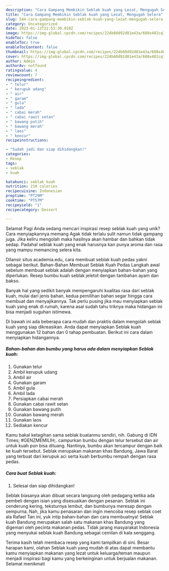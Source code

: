 ```yaml
---
description: "Cara Gampang Membikin Seblak kuah yang Lezat, Mengugah Selera"
title: "Cara Gampang Membikin Seblak kuah yang Lezat, Mengugah Selera"
slug: 544-cara-gampang-membikin-seblak-kuah-yang-lezat-mengugah-selera
category: Uncategorized
date: 2023-01-12T22:53:30.010Z
image: https://img-global.cpcdn.com/recipes/224b60d92d81e43a/680x482cq70/seblak-kuah-foto-resep-utama.jpg
hideToc: false
enableToc: true
enableTocContent: false
thumbnail: https://img-global.cpcdn.com/recipes/224b60d92d81e43a/680x482cq70/seblak-kuah-foto-resep-utama.jpg
cover: https://img-global.cpcdn.com/recipes/224b60d92d81e43a/680x482cq70/seblak-kuah-foto-resep-utama.jpg
author: Admin
authorAv: notfound
ratingvalue: 4
reviewcount: 7
recipeingredient:
- " telur"
- " kerupuk udang"
- " air"
- " garam"
- " gula"
- " lada"
- " cabai merah"
- " cabai rawit setan"
- " bawang putih"
- " bawang merah"
- " laos"
- " kencur"
recipeinstructions:

- "Sudah jadi dan siap dihidangkan!"
categories:
- Resep
tags:
- seblak
- kuah

katakunci: seblak kuah 
nutrition: 210 calories
recipecuisine: Indonesian
preptime: "PT29M"
cooktime: "PT57M"
recipeyield: "1"
recipecategory: Dessert

---
```



Selamat Pagi Anda sedang mencari inspirasi resep seblak kuah yang unik? Cara menyiapkannya memang Agak tidak terlalu sulit namun tidak gampang juga. Jika keliru mengolah maka hasilnya akan hambar dan bahkan tidak sedap. Padahal seblak kuah yang enak harusnya kan punya aroma dan rasa yang mampu memancing selera kita.


Dilansir situs academia.edu, cara membuat seblak kuah pedas yakni sebagai berikut. Bahan-Bahan Membuat Seblak Kuah Pedas Langkah awal sebelum membuat seblak adalah dengan menyiapkan bahan-bahan yang diperlukan. Resep bumbu kuah seblak jeletot dengan tambahan ayam dan bakso.

Banyak hal yang sedikit banyak mempengaruhi kualitas rasa dari seblak kuah, mulai dari jenis bahan, kedua pemilihan bahan segar hingga cara membuat dan menyajikannya. Tak perlu pusing jika mau menyiapkan seblak kuah yang enak di rumah, karena asal sudah tahu triknya maka hidangan ini bisa menjadi suguhan istimewa.


Di bawah ini ada beberapa cara mudah dan praktis dalam mengolah seblak kuah yang siap dikreasikan. Anda dapat menyiapkan Seblak kuah menggunakan 12 bahan dan 0 tahap pembuatan. Berikut ini cara dalam menyiapkan hidangannya.

<!--inarticleads1-->

##### Bahan-bahan dan bumbu yang harus ada dalam menyiapkan Seblak kuah:

1. Gunakan  telur
1. Ambil  kerupuk udang
1. Ambil  air
1. Gunakan  garam
1. Ambil  gula
1. Ambil  lada
1. Persiapkan  cabai merah
1. Gunakan  cabai rawit setan
1. Gunakan  bawang putih
1. Gunakan  bawang merah
1. Gunakan  laos
1. Sediakan  kencur


Kamu bakal ketagihan sama seblak buatanmu sendiri, nih. Gabung di IDN Times; #GENZMEMILIH;. campurkan bumbu dengan telur tersebut dan air untuk kuah pun bisa dituang. Nantinya, bumbu akan tercampur dengan baik ke kuah tersebut. Seblak merupakan makanan khas Bandung, Jawa Barat yang terbuat dari kerupuk aci serta kuah berbumbu rempah dengan rasa pedas. 

<!--inarticleads2-->

##### Cara buat Seblak kuah:


1. Selesai dan siap dihidangkan!

Seblak biasanya akan dibuat secara langsung oleh pedagang ketika ada pembeli dengan isian yang disesuaikan dengan pesanan. Seblak ini cenderung kering, teksturnya lembut, dan bumbunya meresap dengan sempurna. Nah, jika kamu penasaran dan ingin mencoba resep seblak coet ala Rafael Tan ini, yuk intip bahan-bahan dan cara membuatnya! Seblak kuah Bandung merupakan salah satu makanan khas Bandung yang digemari oleh pecinta makanan pedas. Tidak jarang masyarakat Indonesia yang menyukai seblak kuah Bandung sebagai cemilan di kala senggang. 

Terima kasih telah membaca resep yang kami tampilkan di sini. Besar harapan kami, olahan Seblak kuah yang mudah di atas dapat membantu kamu menyiapkan makanan yang lezat untuk keluarga/teman maupun menjadi inspirasi bagi kamu yang berkeinginan untuk berjualan makanan. Selamat menikmati
